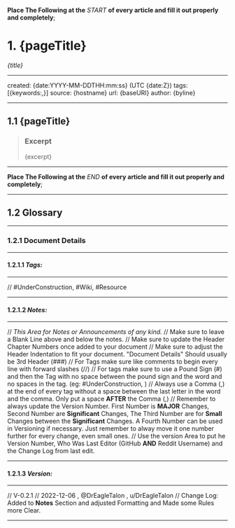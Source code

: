 **Place The Following at the** *START* **of every article and fill it out properly and completely**;

# 1. {pageTitle}

*{title}*

---

created: {date:YYYY-MM-DDTHH:mm:ss} (UTC {date:Z})
tags: [{keywords:,}]
source: {hostname}
url: {baseURI}
author: {byline}

---

## 1.1 {pageTitle}


> ### Excerpt
> {excerpt}

---

**Place The Following at the** *END* **of every article and fill it out properly and completely**;

---

## 1.2 Glossary

---

### 1.2.1 Document Details

______________________________________________________________

#### 1.2.1.1 *Tags:*

______________________________________________________________

// #UnderConstruction, #Wiki, #Resource

______________________________________________________________

#### 1.2.1.2 *Notes:*

______________________________________________________________

// *This Area for Notes or Announcements of any kind.*
// Make sure to leave a Blank Line above and below the notes.
// Make sure to update the Header Chapter Numbers once added to your document
// Make sure to adjust the Header Indentation to fit your document. "Document Details" Should usually be 3rd Header (###)
// For Tags make sure like comments to begin every line with forward slashes (//)
// For tags make sure to use a Pound Sign (#) and then the Tag with no space between the pound sign and the word and no spaces in the tag. (eg: #UnderConstruction, )
// Always use a Comma (,) at the end of every tag without a space between the last letter in the word and the comma. Only put a space **AFTER** the Comma (,)
// Remember to always update the Version Number. First Number is **MAJOR** Changes, Second Number are **Significant** Changes, The Third Number are for **Small** Changes between the **Significant** Changes. A Fourth Number can be used in Versioning if necessary. Just remember to alway move it one number further for every change, even small ones.
// Use the version Area to put he Version Number, Who Was Last Editor (GitHub **AND** Reddit Username) and the Change Log from last edit.

______________________________________________________________

#### 1.2.1.3 *Version:*

______________________________________________________________

// V-0.2.1
// 2022-12-06 , @DrEagleTalon , u/DrEagleTalon
// Change Log: Added to **Notes** Section and adjusted Formatting and Made some Rules more Clear.

______________________________________________________________

